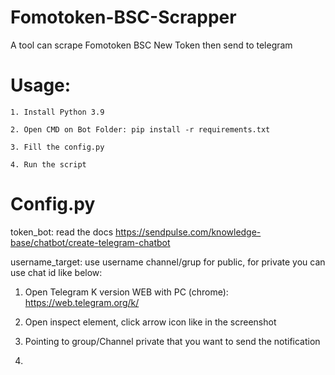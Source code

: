 # Fomotoken-BSC-Scrapper
A tool can scrape Fomotoken BSC New Token then send to telegram

# Usage:

    1. Install Python 3.9
    
    2. Open CMD on Bot Folder: pip install -r requirements.txt
    
    3. Fill the config.py
    
    4. Run the script
    
    
# Config.py

token_bot: read the docs https://sendpulse.com/knowledge-base/chatbot/create-telegram-chatbot

username_target: use username channel/grup for public, for private you can use chat id like below:

  1. Open Telegram K version WEB with PC (chrome): https://web.telegram.org/k/
  
  2. Open inspect element, click arrow icon like in the screenshot 
    
    
  3. Pointing to group/Channel private that you want to send the notification
   
  4. 

